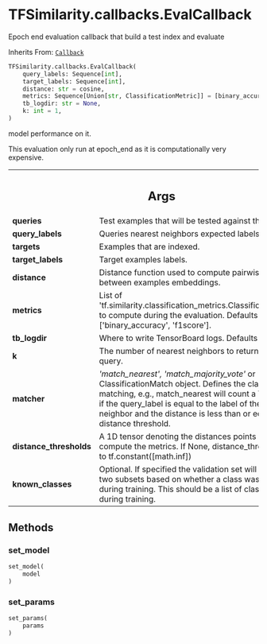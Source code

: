 # TFSimilarity.callbacks.EvalCallback





Epoch end evaluation callback that build a test index and evaluate

Inherits From: [`Callback`](../../TFSimilarity/callbacks/Callback.md)

```python
TFSimilarity.callbacks.EvalCallback(
    query_labels: Sequence[int],
    target_labels: Sequence[int],
    distance: str = cosine,
    metrics: Sequence[Union[str, ClassificationMetric]] = [binary_accuracy, f1score],
    tb_logdir: str = None,
    k: int = 1,
)
```



<!-- Placeholder for "Used in" -->
model performance on it.

This evaluation only run at epoch_end as it is computationally very
expensive.

<!-- Tabular view -->
 <table class="responsive fixed orange">
<colgroup><col width="214px"><col></colgroup>
<tr><th colspan="2"><h2 class="add-link">Args</h2></th></tr>

<tr>
<td>
<b>queries</b>
</td>
<td>
Test examples that will be tested against the built index.
</td>
</tr><tr>
<td>
<b>query_labels</b>
</td>
<td>
Queries nearest neighbors expected labels.
</td>
</tr><tr>
<td>
<b>targets</b>
</td>
<td>
Examples that are indexed.
</td>
</tr><tr>
<td>
<b>target_labels</b>
</td>
<td>
Target examples labels.
</td>
</tr><tr>
<td>
<b>distance</b>
</td>
<td>
Distance function used to compute pairwise distance
between examples embeddings.
</td>
</tr><tr>
<td>
<b>metrics</b>
</td>
<td>
List of
'tf.similarity.classification_metrics.ClassificationMetric()` to
compute during the evaluation. Defaults to ['binary_accuracy',
'f1score'].
</td>
</tr><tr>
<td>
<b>tb_logdir</b>
</td>
<td>
Where to write TensorBoard logs. Defaults to None.
</td>
</tr><tr>
<td>
<b>k</b>
</td>
<td>
The number of nearest neighbors to return for each query.
</td>
</tr><tr>
<td>
<b>matcher</b>
</td>
<td>
<i>'match_nearest', 'match_majority_vote'</i> or
ClassificationMatch object. Defines the classification matching,
e.g., match_nearest will count a True Positive if the query_label
is equal to the label of the nearest neighbor and the distance is
less than or equal to the distance threshold.
</td>
</tr><tr>
<td>
<b>distance_thresholds</b>
</td>
<td>
A 1D tensor denoting the distances points at
which we compute the metrics. If None, distance_thresholds is set
to tf.constant([math.inf])
</td>
</tr><tr>
<td>
<b>known_classes</b>
</td>
<td>
Optional. If specified the validation set will be
split into two subsets based on whether a class was seen or not
during training. This should be a list of classes seen during
training.
</td>
</tr>
</table>



## Methods

<h3 id="set_model">set_model</h3>

```python
set_model(
    model
)
```





<h3 id="set_params">set_params</h3>

```python
set_params(
    params
)
```







